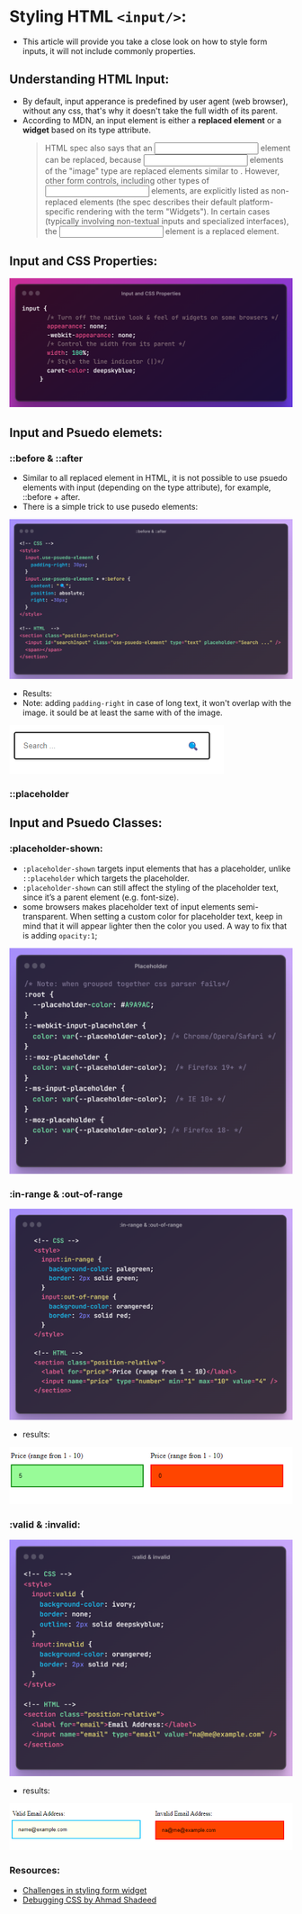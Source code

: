 # Styling HTML `<input/>`:

- This article will provide you take a close look on how to style form inputs, it will not include commonly properties.

## Understanding HTML Input:

- By default, input apperance is predefined by user agent (web browser), without any css, that's why it doesn't take the full width of its parent.
- According to MDN, an input element is either a **replaced element** or a **widget** based on its type attribute.
  > HTML spec also says that an <input> element can be replaced, because <input> elements of the "image" type are replaced elements similar to <img>. However, other form controls, including other types of <input> elements, are explicitly listed as non-replaced elements (the spec describes their default platform-specific rendering with the term "Widgets").
  > In certain cases (typically involving non-textual inputs and specialized interfaces), the <input> element is a replaced element.

## Input and CSS Properties:

![Input and CSS Properties](./assets/Input-CSS-Properties.png)

## Input and Psuedo elemets:

### ::before & ::after

- Similar to all replaced element in HTML, it is not possible to use psuedo elements with input (depending on the type attribute), for example, ::before + after.
- There is a simple trick to use pusedo elements:

![before-after](./assets/before-after-code.png)

- Results:
- Note: adding `padding-right` in case of long text, it won't overlap with the image. it sould be at least the same with of the image.

![before-after-result](./assets/before-after-result.png)

### ::placeholder

## Input and Psuedo Classes:

### :placeholder-shown:

- `:placeholder-shown` targets input elements that has a placeholder, unlike `::placeholder` which targets the placeholder.
- `:placeholder-shown` can still affect the styling of the placeholder text, since it’s a parent element (e.g. font-size).
- some browsers makes placeholder text of input elements semi-transparent. When setting a custom color for placeholder text, keep in mind that it will appear lighter then the color you used. A way to fix that is adding `opacity:1`;

![](./assets/placeholder.png)

### :in-range & :out-of-range

![in-range&out-of-range](./assets/in-range&out-of-range.png)

- results:

![](./assets/range-example.png)

### :valid & :invalid:

![](./assets/invalid%20vs%20valid.png)

- results:

![](./assets/vaild-invalid-example.png)

### Resources:

- [Challenges in styling form widget](https://developer.mozilla.org/en-US/docs/Learn/Forms/Styling_web_forms)
- [Debugging CSS by Ahmad Shadeed](https://debuggingcss.com/)

